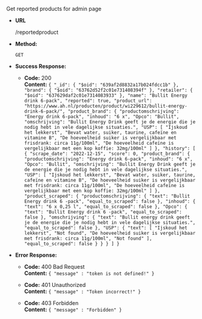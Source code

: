 Get reported products for admin page
  
* **URL**

  /reportedproduct

* **Method:**
 
  `GET`

* **Success Response:**

  * **Code:** 200 <br />
    **Content:** `
{
    "_id": {
      "$oid": "639af2d8832a17b024fdcc1b"
    },
    "brand": {
      "$oid": "63762d52f2c01e731408394f"
    },
    "retailer": {
      "$oid": "637629daf2c01e7314083933"
    },
    "name": "Bullit Energy drink 6-pack",
    "reported": true,
    "product_url": "https://www.ah.nl/producten/product/wi229612/bullit-energy-drink-6-pack/",
    "product_brand": {
      "productomschrijving": "Energy drink 6-pack",
      "inhoud": "6 x",
      "Opco": "Bullit",
      "omschrijving": "Bullit Energy Drink geeft je de energie die je nodig hebt in vele dagelijkse situaties.",
      "USP": [
        "Ijskoud het lekkerst",
        "Bevat water, suiker, taurine, cafeïne en vitamine B",
        "De hoeveelheid suiker is vergelijkbaar met frisdrank: circa 11g/100ml",
        "De hoeveelheid cafeïne is vergelijkbaar met een kop koffie: 32mg/100ml"
      ]
    },
    "history": [
      {
        "scrape_date": "2022-12-15",
        "score": 0,
        "product_brand": {
          "productomschrijving": "Energy drink 6-pack",
          "inhoud": "6 x",
          "Opco": "Bullit",
          "omschrijving": "Bullit Energy Drink geeft je de energie die je nodig hebt in vele dagelijkse situaties.",
          "USP": [
            "Ijskoud het lekkerst",
            "Bevat water, suiker, taurine, cafeïne en vitamine B",
            "De hoeveelheid suiker is vergelijkbaar met frisdrank: circa 11g/100ml",
            "De hoeveelheid cafeïne is vergelijkbaar met een kop koffie: 32mg/100ml"
          ]
        },
        "product_scraped": {
          "productomschrijving": {
            "text": "Bullit Energy drink 6 -pack",
            "equal_to_scraped": false
          },
          "inhoud": {
            "text": "6 x 0,25 l",
            "equal_to_scraped": false
          },
          "Opco": {
            "text": "Bullit Energy drink 6 -pack",
            "equal_to_scraped": false
          },
          "omschrijving": {
            "text": "Bullit energy drink geeft je de energie die je nodig hebt in vele dagelijkse situaties.",
            "equal_to_scraped": false
          },
          "USP": {
            "text": [
              "Ijskoud het lekkerst",
              "Not found",
              "De hoeveelheid suiker is vergelijkbaar met frisdrank: circa 11g/100ml",
              "Not found"
            ],
            "equal_to_scraped": false
          }
        }
      }
    ]
  }
    `
 
* **Error Response:**
  * **Code:** 400 Bad Request <br />
    **Content:** `{ "message" : "token is not defined!" }`
    
  * **Code:** 401 Unauthorized <br />
    **Content:** `{ "message" : "Token incorrect!" }`
    
  * **Code:** 403 Forbidden <br />
    **Content:** `{ "message" : "Forbidden" }`
